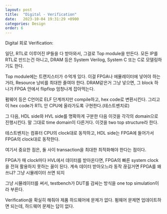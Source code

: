 ```yaml
---
layout: post
title:  "Digital - Verification"
date:   2023-10-04 19:31:29 +0900
categories: Design
order: 6
---
```


Digital 회로 Verification:

일단, RTL로 이루어진 IP들을 다 받아와서, 그걸로 Top module을 만든다.
모든 IP를 RTL로 만드는건 아니고, DRAM 등은 System Verilog, System C 또는 C로 모델링하기도 한다.

Top module에는 트랜지스터가 수억개 있다.
이걸 FPGA나 에뮬레이터에 넣어야 하는거라, Resource 낭비를 최대한 줄여야 한다.
DRAM같은거 그냥 넣으면, 그 block 하나가 FPGA 안에서 flipflop 엄청나게 잡아먹는다.


펌웨어 등은 C언어로 ELF 단계까지만 compile하고, hex code로 변환시킨다.
그리고 이 hex code가 RTL 안 CPU에 올라가도록 구현한다.(테스트벤치로)

그 다음, HDL side와 HVL side를 명확하게 구분한 다음 이것을 각각의 domain으로 진행시킨다.
말 그대로 time domain이 다른거다.
이것을 two top structure라 한다.

테스트벤치는 컴퓨터 CPU의 clock대로 동작하고,
HDL side는 FPGA에 들어가서 FPGA의 clock대로 동작한다.

여기서 중요한 점은, 둘 사이 transaction을 최대한 최적화해야 한다는 점이다.

FPGA가 매 clock마다 HVL에서 데이터를 받아온다면, FPGA의 빠른 system clock을 전혀 활용하지 못하는 꼴이 된다.
계속 데이터 받아오느라 동작 끊길거면 FPGA를 왜 쓰냐? 그냥 시뮬레이터 쓰면 되지

그냥 시뮬레이터를 써서, testbench가 DUT를 감싸는 방식을 one top simulation이라 부른다.


Verification을 확실히 해줘야 제품 하드웨어에 문제가 없다.
펌웨어 문제면 업데이트하면 되는데, 하드웨어 문제는 답이 없다.